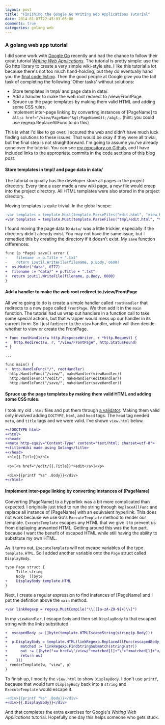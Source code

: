 ```yaml
---
layout: post
title: "Finishing the Google Go Writing Web Applications Tutorial"
date: 2014-01-07T22:45:03-05:00
comments: true
categories: golang web
---
```


### A golang web app tutorial

I did some work with [Google Go](http://golang.org/) recently and had the chance to follow their great tutorial _[Writing Web Applications](http://golang.org/doc/articles/wiki/)_. The tutorial is pretty simple: use the Go http library to create a very simple wiki-style site. I like this tutorial a lot because there's not too much hand-holding, but they do eventually hand you the [final code listing](http://golang.org/doc/articles/wiki/final.go). Then the good people at Google give you the tall task of completing the following 'Other tasks' without solutions:

* Store templates in tmpl/ and page data in data/.
* Add a handler to make the web root redirect to /view/FrontPage.
* Spruce up the page templates by making them valid HTML and adding some CSS rules.
* Implement inter-page linking by converting instances of \[PageName\] to 
`&lt;a href="/view/PageName"&gt;PageName&lt;/a&gt;`. (hint: you could use regexp.ReplaceAllFunc to do this)

This is what I'd like to go over. I scoured the web and didn't have much luck finding solutions to these issues. That would be okay if they were all trivial, but the final step is not straightforward. I'm going to assume you've already gone over the tutorial. You can see [my repository on Github](https://github.com/larryprice/gowiki/), and I have included links to the appropriate commits in the code sections of this blog post.

#### Store templates in tmpl/ and page data in data/

The tutorial originally has the developer store all pages in the project directory. Every time a user made a new wiki page, a new file would creep into the project directory. All HTML templates were also stored in the project directory.

Moving templates is quite trivial. In the global scope:

``` diff wiki.go https://github.com/larryprice/gowiki/commit/9994d11b5275bc5faee911e5db2c994bc91052e2
-var templates = template.Must(template.ParseFiles("edit.html", "view.html"))
+var templates = template.Must(template.ParseFiles("tmpl/edit.html", "tmpl/view.html"))
```

I found moving the page data to `data/` was a little trickier, especially if the directory didn't already exist. You may not have the same issue, but I remedied this by creating the directory if it doesn't exist. My `save` function differences:

``` diff wiki.go https://github.com/larryprice/gowiki/commit/e86a707d37b802b2d59b8ef261b3fdcab46d5870
func (p *Page) save() error {
-    filename := p.Title + ".txt"
-    return ioutil.WriteFile(filename, p.Body, 0600)
+  os.Mkdir("data", 0777)
+  filename := "data/" + p.Title + ".txt"
+  return ioutil.WriteFile(filename, p.Body, 0600)
}
```

#### Add a handler to make the web root redirect to /view/FrontPage

All we're going to do is create a simple handler called `rootHandler` that redirects to a new page called `FrontPage`. We then add it in the `main` function. The tutorial had us wrap out handlers in a function call to take some special actions, but that wrapper would mess up our handler in its current form. So I just `Redirect` to the `view` handler, which will then decide whether to view or create the FrontPage.

``` diff wiki.go https://github.com/larryprice/gowiki/commit/e41fccc2d244a3b0d62d600d94897a076c87d53d
+ func rootHandler(w http.ResponseWriter, r *http.Request) {
+   http.Redirect(w, r, "/view/FrontPage", http.StatusFound)
+ }

...

func main() {
+  http.HandleFunc("/", rootHandler)
  http.HandleFunc("/view/", makeHandler(viewHandler))
  http.HandleFunc("/edit/", makeHandler(editHandler))
  http.HandleFunc("/save/", makeHandler(saveHandler))
```

#### Spruce up the page templates by making them valid HTML and adding some CSS rules.

I took my old `.html` files and put them through [a validator](http://validator.w3.org/#validate_by_input). Making them valid only involved adding `DOCTYPE`, `html`, and `head` tags. The `head` tag needed `meta`, and `title` tags and we were valid. I've shown `view.html` below.

``` diff view.html https://github.com/larryprice/gowiki/commit/771b4ecc8a550ee438720dc5c3d3f47954a1e4ff
+<!DOCTYPE html>
+<html>
+<head>
+<meta http-equiv="Content-Type" content="text/html; charset=utf-8">
+<title>Wiki made using Golang</title>
+</head>
 <h1>{{.Title}}</h1>
 
 <p>[<a href="/edit/{{.Title}}">edit</a>]</p>
 
 <div>{{printf "%s" .Body}}</div>
+</html>
```

#### Implement inter-page linking by converting instances of \[PageName\]

Converting [PageName] to a hyperlink was a bit more complicated than expected. I originally just tried to run the string through `ReplaceAllFunc` and replace all instance of [PageName] with an equivalent hyperlink. This does not work because we use Go's `ExecuteTemplate` method to render our template. `ExecuteTemplate` escapes any HTML that we give it to prevent us from displaying unwanted HTML. Getting around this was the fun part, because I want the benefit of escaped HTML while still having the ability to substitute my own HTML.

As it turns out, `ExecuteTemplate` will not escape variables of the type `template.HTML`. So I added another variable onto the `Page` struct called `DisplayBody`.

``` diff wiki.go https://github.com/larryprice/gowiki/commit/38c48717420de78f15dc48152ce16d1bdb417288
type Page struct {
     Title string
     Body  []byte
+    DisplayBody template.HTML
}
```

Next, I create a regular expression to find instances of \[PageName\] and I put the defintion above the `main` method.

``` diff wiki.go https://github.com/larryprice/gowiki/commit/38c48717420de78f15dc48152ce16d1bdb417288
+var linkRegexp = regexp.MustCompile("\\[([a-zA-Z0-9]+)\\]")
```

In my `viewHandler`, I escape `Body` and then set `DisplayBody` to that escaped string with the links substituted.

``` diff wiki.go https://github.com/larryprice/gowiki/commit/38c48717420de78f15dc48152ce16d1bdb417288
+  escapedBody := []byte(template.HTMLEscapeString(string(p.Body)))
+
+  p.DisplayBody = template.HTML(linkRegexp.ReplaceAllFunc(escapedBody, func(str []byte) []byte {
+      matched := linkRegexp.FindStringSubmatch(string(str))
+      out := []byte("<a href=\"/view/"+matched[1]+"\">"+matched[1]+"</a>")
+      return out
+    }))
  renderTemplate(w, "view", p)
}
```

To finish up, I modify the `view.html` to show `DisplayBody`. I don't use `printf`, because that would turn `DisplayBody` back into a `string` and `ExecuteTemplate` would escape it.

``` diff wiki.go https://github.com/larryprice/gowiki/commit/38c48717420de78f15dc48152ce16d1bdb417288
-<div>{{printf "%s" .Body}}</div>
+<div>{{.DisplayBody}}</div>
```

And that completes the extra exercises for Google's _Writing Web Applications_ tutorial. Hopefully one day this helps someone who gets stuck.
